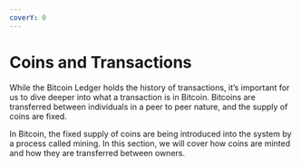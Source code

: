 ```yaml
---
coverY: 0
---
```


# Coins and Transactions

While the Bitcoin Ledger holds the history of transactions, it’s important for us to dive deeper into what a transaction is in Bitcoin. Bitcoins are transferred between individuals in a peer to peer nature, and the supply of coins are fixed.

In Bitcoin, the fixed supply of coins are being introduced into the system by a process called mining. In this section, we will cover how coins are minted and how they are transferred between owners.
